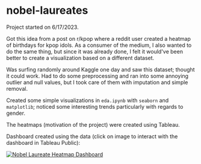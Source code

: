 # nobel-laureates

Project started on 6/17/2023.

Got this idea from a post on r/kpop where a reddit user created a heatmap of birthdays for kpop idols. As a consumer of the medium, I also wanted to do the same thing, but since it was already done, I felt it would've been better to create a visualization based on a different dataset.

Was surfing randomly around Kaggle one day and saw this dataset; thought it could work. Had to do some preprocessing and ran into some annoying outlier and null values, but I took care of them with imputation and simple removal.

Created some simple visualizations in `eda.ipynb` with `seaborn` and `matplotlib`; noticed some interesting trends particularly with regards to gender.

The heatmaps (motivation of the project) were created using Tableau.

Dashboard created using the data (click on image to interact with the dashboard in Tableau Public):

<div class='tableauPlaceholder' id='viz1687062804370' style='position: relative'><noscript><a href='https://public.tableau.com/app/profile/daniel.huang3227/viz/nobel_laureates/NobelLaureateHeatmapDashboard'><img alt='Nobel Laureate Heatmap Dashboard ' src='https:&#47;&#47;public.tableau.com&#47;static&#47;images&#47;no&#47;nobel_laureates&#47;NobelLaureateHeatmapDashboard&#47;1_rss.png' style='border: none' /></a></noscript><object class='tableauViz'  style='display:none;'><param name='host_url' value='https%3A%2F%2Fpublic.tableau.com%2F' /> <param name='embed_code_version' value='3' /> <param name='site_root' value='' /><param name='name' value='nobel_laureates&#47;NobelLaureateHeatmapDashboard' /><param name='tabs' value='no' /><param name='toolbar' value='yes' /><param name='static_image' value='https:&#47;&#47;public.tableau.com&#47;static&#47;images&#47;no&#47;nobel_laureates&#47;NobelLaureateHeatmapDashboard&#47;1.png' /> <param name='animate_transition' value='yes' /><param name='display_static_image' value='yes' /><param name='display_spinner' value='yes' /><param name='display_overlay' value='yes' /><param name='display_count' value='yes' /><param name='language' value='en-US' /></object></div>
